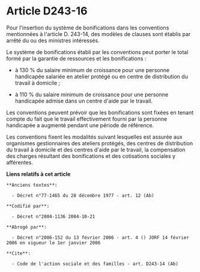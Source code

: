 # Article D243-16

Pour l'insertion du système de bonifications dans les conventions mentionnées à l'article D. 243-14, des modèles de clauses
sont établis par arrêté du ou des ministres intéressés.

Le système de bonifications établi par les conventions peut porter le total formé par la garantie de ressources et les
bonifications :

- à 130 % du salaire minimum de croissance pour une personne handicapée salariée en atelier protégé ou en centre de
distribution du travail à domicile ;

- à 110 % du salaire minimum de croissance pour une personne handicapée admise dans un centre d'aide par le travail.

Les conventions peuvent prévoir que les bonifications sont fixées en tenant compte du fait que le travail effectivement
fourni par la personne handicapée a augmenté pendant une période de référence.

Les conventions fixent les modalités suivant lesquelles est assurée aux organismes gestionnaires des ateliers protégés, des
centres de distribution du travail à domicile et des centres d'aide par le travail, la compensation des charges résultant des
bonifications et des cotisations sociales y afférentes.

**Liens relatifs à cet article**

	**Anciens textes**:

	  - Décret n°77-1465 du 28 décembre 1977 - art. 12 (Ab)

	**Codifié par**:

	  - Décret n°2004-1136 2004-10-21

	**Abrogé par**:

	  - Décret n°2006-152 du 13 février 2006 - art. 4 () JORF 14 février 2006 en vigueur le 1er janvier 2006

	**Cite**:

	  - Code de l'action sociale et des familles - art. D243-14 (Ab)
